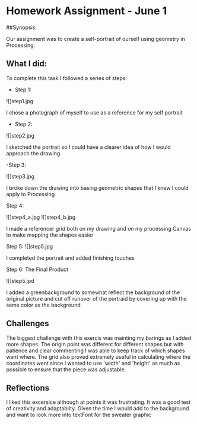 # Homework Assignment - June 1

##Synopsis:

Our assignment was to create a self-portrait of ourself using geometry in Processing. 

## What I did:

To complete this task I followed a series of steps:

- Step 1:

![]step1.jpg

I chose a photograph of myself to use as a reference for my self portrait

- Step 2:

![]step2.jpg

I sketched the portrait so I could have a clearer idea of how I would approach the drawing

-Step 3:

![]step3.jpg

I broke down the drawing into basing geometric shapes that I knew I could apply to Processing

Step 4:

![]step4_a.jpg
![]step4_b.jpg

I made a referencer grid both on my drawing and on my processing Canvas to make mapping the shapes easier

Step 5: 
![]step5.jpg

I completed the portrait and added finishing touches

Step 6: The Final Product

![]step5.jpd

I added a greenbackground to somewhat reflect the background of the original picture and cut off runover of the portraid by covering up with the same color as the background


## Challenges

The biggest challenge with this exercis was mainting my barings as I added more shapes. The origin point was different for different shapes but with patience and clear commenting I was able to keep track of which shapes went where. The grid also proved extremely useful in calculating where the coordinates went since I wanted to use 'width' and 'height' as much as possible to ensure that the piece was adjustable.

## Reflections

I liked this excersice although at points it was frustrating. It was a good test of creativity and adaptabilty. Given the time I would add to the background and want to look more into textFont for the sweater graphic




